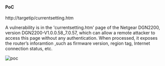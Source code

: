 #### PoC
http://targetip/currentsetting.htm

A vulnerability is in the 'currentsetting.htm' page of the Netgear DGN2200, version DGN2200-V1.0.0.58_7.0.57, which can allow a remote attacker to access this page without any authentication. When processed, it exposes the router’s inforamtion ,such as firmware version, region tag, Internet connection status, etc.

![poc](currentsetting.jpg)


